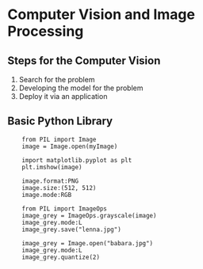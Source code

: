 # Computer Vision and Image Processing

## Steps for the Computer Vision
1) Search for the problem
2) Developing the model for the problem
3) Deploy it via an application

## Basic Python Library

```
    from PIL import Image
    image = Image.open(myImage)

    import matplotlib.pyplot as plt
    plt.imshow(image)

    image.format:PNG
    image.size:(512, 512)
    image.mode:RGB

    from PIL import ImageOps
    image_grey = ImageOps.grayscale(image)
    image_grey.mode:L
    image_grey.save("lenna.jpg")

    image_grey = Image.open("babara.jpg")
    image_grey.mode:L
    image_grey.quantize(2)


```


